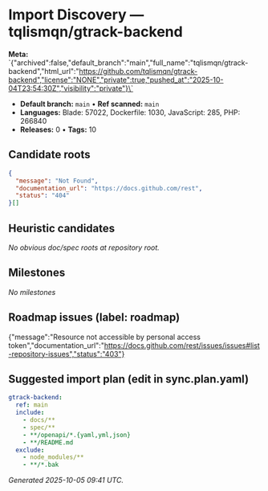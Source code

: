 # Import Discovery — tqlismqn/gtrack-backend

**Meta:** \`{"archived":false,"default_branch":"main","full_name":"tqlismqn/gtrack-backend","html_url":"https://github.com/tqlismqn/gtrack-backend","license":"NONE","private":true,"pushed_at":"2025-10-04T23:54:30Z","visibility":"private"}\`

- **Default branch:** `main`   •   **Ref scanned:** `main`
- **Languages:** Blade: 57022, Dockerfile: 1030, JavaScript: 285, PHP: 266840
- **Releases:** 0   •   **Tags:** 10

## Candidate roots

```json
{
  "message": "Not Found",
  "documentation_url": "https://docs.github.com/rest",
  "status": "404"
}[]
```

## Heuristic candidates

_No obvious doc/spec roots at repository root._

## Milestones
_No milestones_

## Roadmap issues (label: roadmap)
{"message":"Resource not accessible by personal access token","documentation_url":"https://docs.github.com/rest/issues/issues#list-repository-issues","status":"403"}

## Suggested import plan (edit in sync.plan.yaml)
```yaml
gtrack-backend:
  ref: main
  include:
    - docs/**
    - spec/**
    - **/openapi/*.{yaml,yml,json}
    - **/README.md
  exclude:
    - node_modules/**
    - **/*.bak
```

_Generated 2025-10-05 09:41 UTC._
